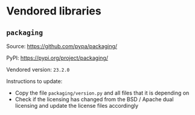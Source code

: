 # Vendored libraries

## `packaging`

Source: https://github.com/pypa/packaging/

PyPI: https://pypi.org/project/packaging/

Vendored version: `23.2.0`

Instructions to update:

- Copy the file `packaging/version.py` and all files that it is depending on
- Check if the licensing has changed from the BSD / Apache dual licensing and update the license files accordingly
